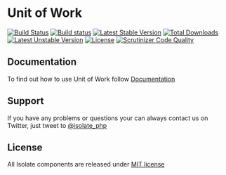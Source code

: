 # Unit of Work

[![Build Status](https://travis-ci.org/isolate-org/unit-of-work.svg?branch=master)](https://travis-ci.org/isolate-org/unit-of-work)
[![Build status](https://ci.appveyor.com/api/projects/status/a65da0k2dxd8yt79?svg=true)](https://ci.appveyor.com/project/norzechowicz/unit-of-work)
[![Latest Stable Version](https://poser.pugx.org/isolate/unit-of-work/v/stable.svg)](https://packagist.org/packages/isolate/unit-of-work)
[![Total Downloads](https://poser.pugx.org/isolate/unit-of-work/downloads.svg)](https://packagist.org/packages/isolate/unit-of-work)
[![Latest Unstable Version](https://poser.pugx.org/isolate/unit-of-work/v/unstable.svg)](https://packagist.org/packages/isolate/unit-of-work)
[![License](https://poser.pugx.org/isolate/unit-of-work/license.svg)](https://packagist.org/packages/isolate/unit-of-work)
[![Scrutinizer Code Quality](https://scrutinizer-ci.com/g/isolate-org/unit-of-work/badges/quality-score.png?b=master)](https://scrutinizer-ci.com/g/isolate-org/unit-of-work/?branch=master)

## Documentation

To find out how to use Unit of Work follow [Documentation]

## Support

If you have any problems or questions your can always contact us on Twitter, just tweet to [@isolate_php]

## License

All Isolate components are released under [MIT license]

[Documentation]: http://docs.isolate-project.org/en/latest/unit-of-work/getting-started/index.html
[@isolate_php]: https://twitter.com/isolate_php
[MIT license]: LICENSE
